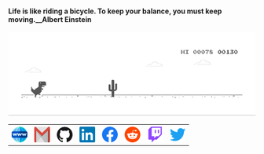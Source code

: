 #### Life is like riding a bicycle. To keep your balance, you must keep moving.__Albert Einstein
![image](https://github.com/cosmicray001/cosmicray001/blob/master/assets/dino.gif)
<table>
    <tr>
      <th><a href="https://cosmicray001.github.io/" target="_blank"><img alt="me on web" src="https://raw.githubusercontent.com/cosmicray001/cosmicray001/master/assets/www.svg" title="me on web" width="32" height="32" /></a></th>
      <th><a href="mailto:samiulislambracu@gmail.com" target="_blank"><img alt="Gmail" src="https://raw.githubusercontent.com/cosmicray001/cosmicray001/master/assets/google-gmail.svg" title="Email" width="32" height="32" /></a></th>
      <th><a href="https://github.com/cosmicray001" target="_blank"><img alt="GitHub" title="GitHub" height="32" width="32" src="https://raw.githubusercontent.com/cosmicray001/cosmicray001/master/assets/github.svg"></a></th>
      <th><a href="https://www.linkedin.com/in/md-samiul-islam-402736154/" target="_blank"><img alt="LinkedIn" title="LinkedIn" height="32" width="32" src="https://raw.githubusercontent.com/cosmicray001/cosmicray001/master/assets/linkedin.svg"></a></th>
      <th><a href="https://www.facebook.com/samiul111" target="_blank"><img alt="Facebook" title="Facebook" height="32" width="32" src="https://raw.githubusercontent.com/cosmicray001/cosmicray001/master/assets/facebook.svg"></a></th>
      <th><a href="https://www.reddit.com/user/cosmicray001" target="_blank"><img alt="Reddit" title="Reddit" height="32" width="32" src="https://raw.githubusercontent.com/cosmicray001/cosmicray001/master/assets/reddit.svg"></a></th>
      <th><a href="https://www.twitch.tv/cosmicray001" target="_blank"><img alt="Twitch" title="Twitch" height="32" width="32" src="https://raw.githubusercontent.com/cosmicray001/cosmicray001/master/assets/twitch.svg"></a></th>
      <th><a href="https://twitter.com/samiul0112" target="_blank"><img alt="Twitter" title="Twitter" height="32" width="32" src="https://raw.githubusercontent.com/cosmicray001/cosmicray001/master/assets/twitter.svg"></a></th>
    </tr>
</table>
